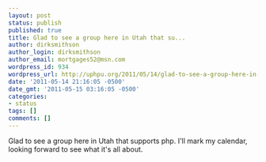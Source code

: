 ```yaml
---
layout: post
status: publish
published: true
title: Glad to see a group here in Utah that su...
author: dirksmithson
author_login: dirksmithson
author_email: mortgages52@msn.com
wordpress_id: 934
wordpress_url: http://uphpu.org/2011/05/14/glad-to-see-a-group-here-in-utah-that-su/
date: '2011-05-14 21:16:05 -0500'
date_gmt: '2011-05-15 03:16:05 -0500'
categories:
- status
tags: []
comments: []
---
```

<p>Glad to see a group here in Utah that supports php. I'll mark my calendar, looking forward to see what it's all about.</p>
